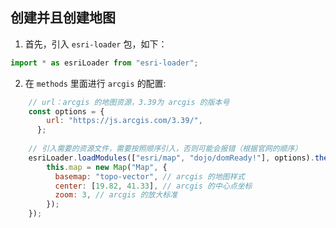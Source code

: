## 创建并且创建地图

1. 首先，引入 `esri-loader` 包，如下：
```js
import * as esriLoader from "esri-loader";
```

2. 在 `methods` 里面进行 `arcgis` 的配置:
```js
    // url：arcgis 的地图资源，3.39为 arcgis 的版本号
    const options = {
        url: "https://js.arcgis.com/3.39/",
      };
    
    // 引入需要的资源文件，需要按照顺序引入，否则可能会报错（根据官网的顺序）
    esriLoader.loadModules(["esri/map", "dojo/domReady!"], options).then(([Map]) => {
        this.map = new Map("Map", {
          basemap: "topo-vector", // arcgis 的地图样式
          center: [19.82, 41.33], // arcgis 的中心点坐标
          zoom: 3, // arcgis 的放大标准
        });
    });
```